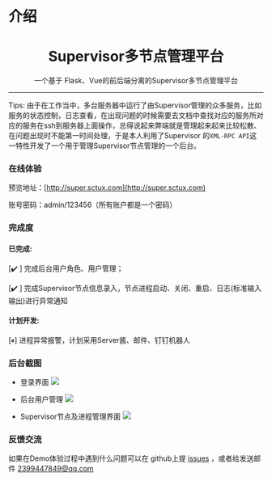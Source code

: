 # 介绍
<center><h1>Supervisor多节点管理平台</h1></center>
<center><p>一个基于 Flask、Vue的前后端分离的Supervisor多节点管理平台</p></center>



-------

Tips: 由于在工作当中，多台服务器中运行了由Supervisor管理的众多服务，比如服务的状态控制，日志查看，在出现问题的时候需要去文档中查找对应的服务所对应的服务在ssh到服务器上面操作，总得说起来弊端就是管理起来起来比较松散、在问题出现时不能第一时间处理，于是本人利用了Supervisor 的`XML-RPC API`这一特性开发了一个用于管理Supervisor节点管理的一个后台。


### 在线体验
预览地址：[http://super.sctux.com](http://super.sctux.com)

账号密码：admin/123456（所有账户都是一个密码）

### 完成度
#### 已完成:
[✔️ ] 完成后台用户角色、用户管理；

[✔️ ] 完成Supervisor节点信息录入，节点进程启动、关闭、重启、日志(标准输入输出)进行异常通知

#### 计划开发:
[⏸] 进程异常报警，计划采用Server酱、邮件、钉钉机器人


### 后台截图
* 登录界面
![](https://github.com/guomaoqiu/multi-super-nodes/raw/master/screenhosts/login.png)

* 后台用户管理
![](https://github.com/guomaoqiu/multi-super-nodes/raw/master/screenhosts/user-manager.png)

* Supervisor节点及进程管理界面
![](https://github.com/guomaoqiu/multi-super-nodes/raw/master/screenhosts/super-page.png)



### 反馈交流
如果在Demo体验过程中遇到什么问题可以在 github上提 [issues](https://github.com/guomaoqiu/multi-super-nodes/issues
) ，或者给发送邮件 2399447849@qq.com 



